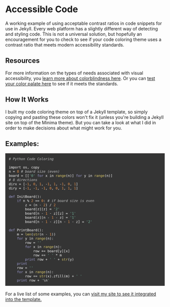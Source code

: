 # Accessible Code
A working example of using acceptable contrast ratios in code snippets for use in Jekyll.  Every web platform has a slightly different way of detecting and styling code.  This is not a universal solution, but hopefully an encouragement for you to check to see if your code coloring theme uses a contrast ratio that meets modern accessibility standards.

## Resources
For more information on the types of needs associated with visual accessibility, you [learn more about colorblindness here](http://webaim.org/articles/visual/colorblind).  Or you can [test your color palate here](http://webaim.org/resources/contrastchecker/) to see if it meets the standards.

## How It Works
I built my code coloring theme on top of a Jekyll template, so simply copying and pasting these colors won't fix it (unless you're building a Jekyll site on top of the Minima theme).  But you can take a look at what I did in order to make decisions about what might work for you.

## Examples:
![A code color example of Phython](https://github.com/johnfrenchxyz/accessiblecode/blob/master/images/code-coloring-screenshot.png?raw=true)

For a live list of some examples, you can [visit my site to see it integrated into the template.](https://johnfrenchxyz.github.io/johnfrench.xyz/portfolio-items/code-coloring.html)
